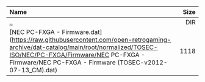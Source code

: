 |Name|Size|
|:---|---:|
|[..](../index.html)|DIR|
|[NEC PC-FXGA - Firmware.dat](https://raw.githubusercontent.com/open-retrogaming-archive/dat-catalog/main/root/normalized/TOSEC-ISO/NEC/PC-FXGA/Firmware/NEC PC-FXGA - Firmware/NEC PC-FXGA - Firmware (TOSEC-v2012-07-13_CM).dat)|1118|
